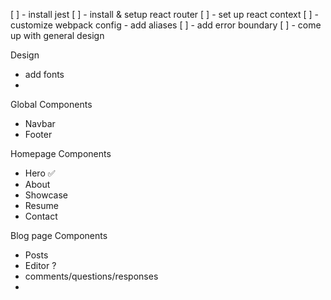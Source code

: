 [ ] - install jest
[ ] - install & setup react router
[ ] - set up react context
[ ] - customize webpack config
        - add aliases
[ ] - add error boundary
[ ] - come up with general design


Design
- add fonts
- 

Global Components
- Navbar
- Footer

Homepage Components
- Hero ✅
- About
- Showcase
- Resume
- Contact

Blog page Components
- Posts
- Editor ?
- comments/questions/responses
- 
